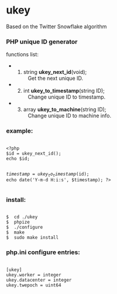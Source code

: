 ukey
====
Based on the Twitter Snowflake algorithm

<h3>PHP unique ID generator</h3>

functions list:<br />

* 1) string <b>ukey_next_id</b>(void);<br />
&nbsp;&nbsp;&nbsp;Get the next unique ID.<br />

* 2) int <b>ukey_to_timestamp</b>(string ID);<br />
&nbsp;&nbsp;&nbsp;Change unique ID to timestamp.<br />

* 3) array <b>ukey_to_machine</b>(string ID);<br />
&nbsp;&nbsp;&nbsp;Change unique ID to machine info.<br />


<h3>example:</h3>
<pre><code>
&lt;?php
$id = ukey_next_id();
echo $id;

$timestamp = ukey_to_timestamp($id);
echo date('Y-m-d H:i:s', $timestamp);
?&gt;
</code></pre>


<h3>install:</h3>
<pre><code>
$  cd ./ukey
$  phpize
$  ./configure
$  make
$  sudo make install
</code></pre>


<h3>php.ini configure entries:</h3>
<pre><code>
[ukey]
ukey.worker = integer
ukey.datacenter = integer
ukey.twepoch = uint64
</code></pre>
